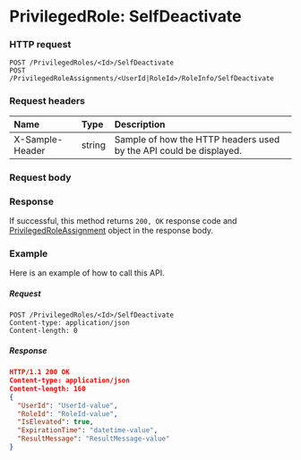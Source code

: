 # PrivilegedRole: SelfDeactivate


### HTTP request
```http
POST /PrivilegedRoles/<Id>/SelfDeactivate
POST /PrivilegedRoleAssignments/<UserId|RoleId>/RoleInfo/SelfDeactivate

```
### Request headers
| Name       | Type | Description|
|:---------------|:--------|:----------|
| X-Sample-Header  | string  | Sample of how the HTTP headers used by the API could be displayed.|

### Request body

### Response
If successful, this method returns `200, OK` response code and [PrivilegedRoleAssignment](../resources/privilegedroleassignment.md) object in the response body.

### Example
Here is an example of how to call this API.
##### Request
```http
POST /PrivilegedRoles/<Id>/SelfDeactivate
Content-type: application/json
Content-length: 0
```
##### Response
```json
HTTP/1.1 200 OK
Content-type: application/json
Content-length: 160
{
  "UserId": "UserId-value",
  "RoleId": "RoleId-value",
  "IsElevated": true,
  "ExpirationTime": "datetime-value",
  "ResultMessage": "ResultMessage-value"
}
```

<!-- uuid: 47bd84d6-1c36-499a-a903-70fa0b87f499
2015-10-09 17:20:42 UTC -->